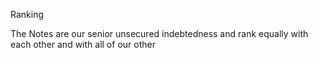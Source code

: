 Ranking

The Notes are our senior unsecured indebtedness and rank equally with each other and with all of our other